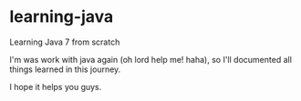 learning-java
=============

Learning Java 7 from scratch

I'm was work with java again (oh lord help me! haha), so I'll documented all things learned in this journey.

I hope it helps you guys.

